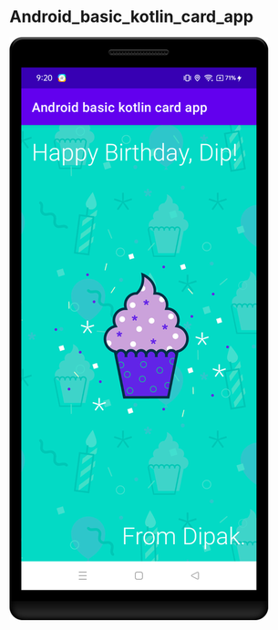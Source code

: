 # Android_basic_kotlin_card_app
![Birthday_App](https://github.com/dipakrana844/Android_basic_kotlin_card_app/blob/master/app/src/main/res/drawable/Birthday_App.png)
